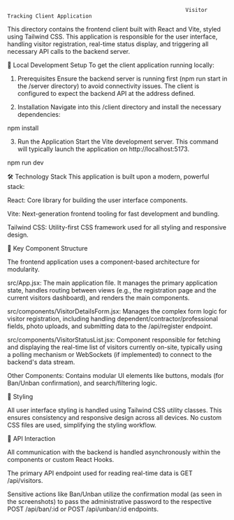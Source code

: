                                                              Visitor Tracking Client Application

This directory contains the frontend client built with React and Vite, styled using Tailwind CSS. This application is responsible for the user interface, handling visitor registration, real-time status display, and triggering all necessary API calls to the backend server.

🚀 Local Development Setup
To get the client application running locally:

1. Prerequisites
Ensure the backend server is running first (npm run start in the /server directory) to avoid connectivity issues. The client is configured to expect the backend API at the address defined.

2. Installation
Navigate into this /client directory and install the necessary dependencies:

npm install

3. Run the Application
Start the Vite development server. This command will typically launch the application on http://localhost:5173.

npm run dev

🛠️ Technology Stack
This application is built upon a modern, powerful stack:

React: Core library for building the user interface components.

Vite: Next-generation frontend tooling for fast development and bundling.

Tailwind CSS: Utility-first CSS framework used for all styling and responsive design.

📂 Key Component Structure

The frontend application uses a component-based architecture for modularity.

src/App.jsx: The main application file. It manages the primary application state, handles routing between views (e.g., the registration page and the current visitors dashboard), and renders the main components.

src/components/VisitorDetailsForm.jsx: Manages the complex form logic for visitor registration, including handling dependent/contractor/professional fields, photo uploads, and submitting data to the /api/register endpoint.

src/components/VisitorStatusList.jsx: Component responsible for fetching and displaying the real-time list of visitors currently on-site, typically using a polling mechanism or WebSockets (if implemented) to connect to the backend's data stream.

Other Components: Contains modular UI elements like buttons, modals (for Ban/Unban confirmation), and search/filtering logic.

🎨 Styling

All user interface styling is handled using Tailwind CSS utility classes. This ensures consistency and responsive design across all devices. No custom CSS files are used, simplifying the styling workflow.

📡 API Interaction

All communication with the backend is handled asynchronously within the components or custom React Hooks.

The primary API endpoint used for reading real-time data is GET /api/visitors.

Sensitive actions like Ban/Unban utilize the confirmation modal (as seen in the screenshots) to pass the administrative password to the respective POST /api/ban/:id or POST /api/unban/:id endpoints.